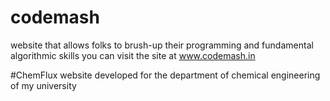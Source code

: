 # codemash
website that allows folks to brush-up their programming and fundamental algorithmic skills
you can visit the site at www.codemash.in

#ChemFlux
website developed for the department of chemical engineering of my university

